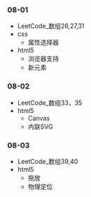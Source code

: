 ### 08-01
* LeetCode_数组26,27,31
* css
	* 属性选择器
* html5
	* 浏览器支持
	* 新元素
### 08-02
* LeetCode_数组33，35
* html5
	* Canvas
	* 内联SVG
### 08-03
* LeetCode_数组39,40
* html5
	* 拖放
	* 物理定位